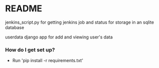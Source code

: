 # README #

jenkins_script.py for getting jenkins job and status for storage in an
sqlite database

userdata django app for add and viewing user's data


### How do I get set up? ###

* Run 'pip install -r requirements.txt'
